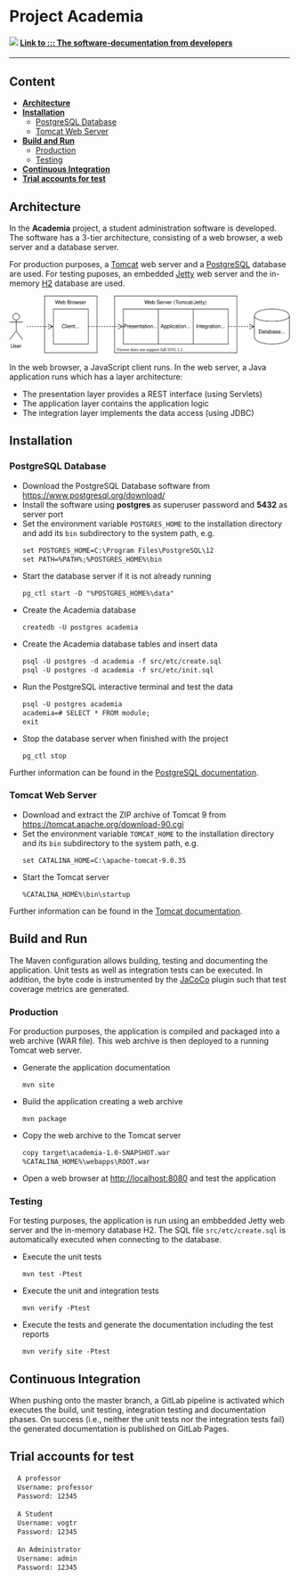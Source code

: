 # Project Academia

#### ![](http://twemoji.maxcdn.com/36x36/1f4e3.png) [Link to ::: The software-documentation from developers](https://github.com/macivo/Academia-Webapplication/blob/main/src/site/markdown/product/software-documentation.md)
-----
## Content

- **[Architecture](#architecture)**
- **[Installation](#installation)**
  - [PostgreSQL Database](#postgresql-database)
  - [Tomcat Web Server](#tomcat-web-server)
- **[Build and Run](#build-and-run)**
  - [Production](#production)
  - [Testing](#testing)
- **[Continuous Integration](#continuous-integration)**
- **[Trial accounts for test](#trial-accounts-for-test)**


## Architecture

In the **Academia** project, a student administration software is developed. The software has a 3-tier architecture, consisting of a web browser, a web server and a database server.

For production purposes, a [Tomcat](https://tomcat.apache.org/) web server and a [PostgreSQL](https://www.postgresql.org/) database are used. For testing puposes, an embedded [Jetty](https://www.eclipse.org/jetty/) web server and the in-memory [H2](https://h2database.com/) database are used.

![Architecture](architecture.svg)

In the web browser, a JavaScript client runs. In the web server, a Java application runs which has a layer architecture:
- The presentation layer provides a REST interface (using Servlets)
- The application layer contains the application logic
- The integration layer implements the data access (using JDBC)


## Installation

### PostgreSQL Database

- Download the PostgreSQL Database software from https://www.postgresql.org/download/
- Install the software using **postgres** as superuser password and **5432** as server port
- Set the environment variable `POSTGRES_HOME` to the installation directory and add its `bin` subdirectory to the system path, e.g.
  ```
  set POSTGRES_HOME=C:\Program Files\PostgreSQL\12
  set PATH=%PATH%;%POSTGRES_HOME%\bin
  ```
- Start the database server if it is not already running
  ```
  pg_ctl start -D "%POSTGRES_HOME%\data"
  ```
- Create the Academia database
  ```
  createdb -U postgres academia
  ```
- Create the Academia database tables and insert data
  ```
  psql -U postgres -d academia -f src/etc/create.sql
  psql -U postgres -d academia -f src/etc/init.sql
  ```
- Run the PostgreSQL interactive terminal and test the data
  ```
  psql -U postgres academia
  academia=# SELECT * FROM module;
  exit
  ```  
- Stop the database server when finished with the project
  ```
  pg_ctl stop
  ```

Further information can be found in the [PostgreSQL documentation](https://www.postgresql.org/docs/13/index.html).


### Tomcat Web Server

- Download and extract the ZIP archive of Tomcat 9 from https://tomcat.apache.org/download-90.cgi
- Set the environment variable `TOMCAT_HOME` to the installation directory and its `bin` subdirectory to the system path, e.g.
  ```
  set CATALINA_HOME=C:\apache-tomcat-9.0.35
  ```
- Start the Tomcat server
  ```
  %CATALINA_HOME%\bin\startup
  ```

Further information can be found in the [Tomcat documentation](https://tomcat.apache.org/tomcat-9.0-doc/index.html).


## Build and Run

The Maven configuration allows building, testing and documenting the application. Unit tests as well as integration tests can be executed. In addition, the byte code is instrumented by the [JaCoCo](https://www.jacoco.org/) plugin such that test coverage metrics are generated.

### Production

For production purposes, the application is compiled and packaged into a web archive (WAR file). This web archive is then deployed to a running Tomcat web server.

- Generate the application documentation
  ```
  mvn site
  ```
- Build the application creating a web archive
  ```
  mvn package
  ```
- Copy the web archive to the Tomcat server
  ```
  copy target\academia-1.0-SNAPSHOT.war %CATALINA_HOME%\webapps\ROOT.war
  ```
- Open a web browser at [http://localhost:8080](http://localhost:8080) and test the application

### Testing

For testing purposes, the application is run using an embbedded Jetty web server and the in-memory database H2. The SQL file `src/etc/create.sql` is automatically executed when connecting to the database.

- Execute the unit tests
  ```
  mvn test -Ptest
  ```
- Execute the unit and integration tests
  ```
  mvn verify -Ptest
  ```
- Execute the tests and generate the documentation including the test reports
  ```
  mvn verify site -Ptest
  ```


## Continuous Integration

When pushing onto the master branch, a GitLab pipeline is activated which executes the build, unit testing, integration testing and documentation phases. On success (i.e., neither the unit tests nor the integration tests fail) the generated documentation is published on GitLab Pages.

## Trial accounts for test
```
  A professor
  Username: professor
  Password: 12345
  
  A Student
  Username: vogtr
  Password: 12345
  
  An Administrator
  Username: admin
  Password: 12345
  ```

